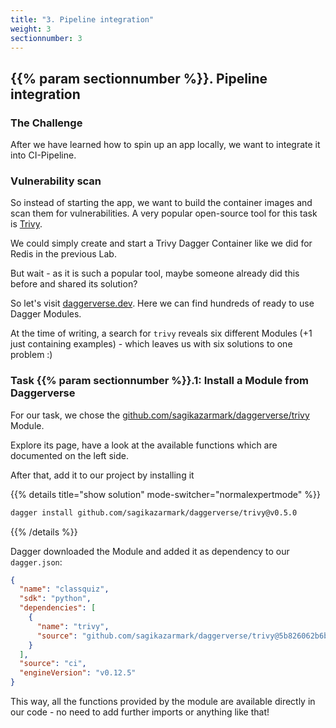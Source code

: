 ```yaml
---
title: "3. Pipeline integration"
weight: 3
sectionnumber: 3
---
```


## {{% param sectionnumber %}}. Pipeline integration


### The Challenge

After we have learned how to spin up an app locally, we want to integrate it into CI-Pipeline.


### Vulnerability scan

So instead of starting the app, we want to build the container images and scan them for vulnerabilities.
A very popular open-source tool for this task is [Trivy](https://trivy.dev/).

We could simply create and start a Trivy Dagger Container like we did for Redis in the previous Lab.

But wait - as it is such a popular tool, maybe someone already did this before and shared its solution?

So let's visit [daggerverse.dev](https://daggerverse.dev). Here we can find hundreds of ready to use Dagger Modules.

At the time of writing, a search for `trivy` reveals six different Modules (+1 just containing examples) -
which leaves us with six solutions to one problem :)


### Task {{% param sectionnumber %}}.1: Install a Module from Daggerverse

For our task, we chose the [github.com/sagikazarmark/daggerverse/trivy](https://daggerverse.dev/mod/github.com/sagikazarmark/daggerverse/trivy@5b826062b6bc1bfbd619aa5d0fba117190c85aba) Module.

Explore its page, have a look at the available functions which are documented on the left side.

After that, add it to our project by installing it

{{% details title="show solution" mode-switcher="normalexpertmode" %}}
```bash
dagger install github.com/sagikazarmark/daggerverse/trivy@v0.5.0
```
{{% /details %}}

Dagger downloaded the Module and added it as dependency to our `dagger.json`:

```json
{
  "name": "classquiz",
  "sdk": "python",
  "dependencies": [
    {
      "name": "trivy",
      "source": "github.com/sagikazarmark/daggerverse/trivy@5b826062b6bc1bfbd619aa5d0fba117190c85aba"
    }
  ],
  "source": "ci",
  "engineVersion": "v0.12.5"
}
```

This way, all the functions provided by the module are available directly in our code - no need to add further imports or anything like that!
